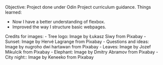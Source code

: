  Objective: Project done under Odin Project curriculum guidance.
 Things learned:
 - Now I have a better understanding of flexbox.
 - Improved the way I structure basic webpages.

Credits for images:
    - Tree logo: Image by Łukasz Siwy from Pixabay
    - Sunset: Image by Hervé Lagrange from Pixabay
    - Questions and ideas: Image by nugroho dwi hartawan from Pixabay
    - Leaves: Image by Jozef Mikulcik from Pixabay
    - Elephant: Image by Dmitry Abramov from Pixabay
    - City night:: Image by Keneeko from Pixabay
